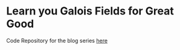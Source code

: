 # Learn you Galois Fields for Great Good

Code Repository for the blog series [here](https://xorvoid.com/galois_fields_for_great_good_00.html)
